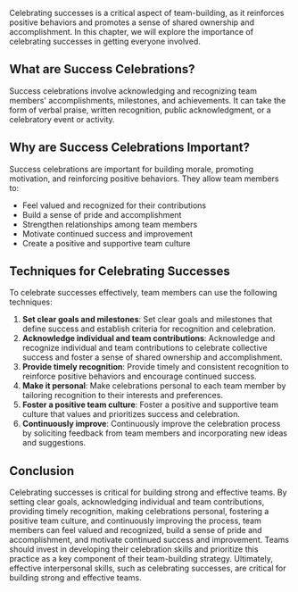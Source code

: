 

Celebrating successes is a critical aspect of team-building, as it reinforces positive behaviors and promotes a sense of shared ownership and accomplishment. In this chapter, we will explore the importance of celebrating successes in getting everyone involved.

## What are Success Celebrations?

Success celebrations involve acknowledging and recognizing team members' accomplishments, milestones, and achievements. It can take the form of verbal praise, written recognition, public acknowledgment, or a celebratory event or activity.

## Why are Success Celebrations Important?

Success celebrations are important for building morale, promoting motivation, and reinforcing positive behaviors. They allow team members to:

- Feel valued and recognized for their contributions
- Build a sense of pride and accomplishment
- Strengthen relationships among team members
- Motivate continued success and improvement
- Create a positive and supportive team culture

## Techniques for Celebrating Successes

To celebrate successes effectively, team members can use the following techniques:

1. **Set clear goals and milestones**: Set clear goals and milestones that define success and establish criteria for recognition and celebration.
2. **Acknowledge individual and team contributions**: Acknowledge and recognize individual and team contributions to celebrate collective success and foster a sense of shared ownership and accomplishment.
3. **Provide timely recognition**: Provide timely and consistent recognition to reinforce positive behaviors and encourage continued success.
4. **Make it personal**: Make celebrations personal to each team member by tailoring recognition to their interests and preferences.
5. **Foster a positive team culture**: Foster a positive and supportive team culture that values and prioritizes success and celebration.
6. **Continuously improve**: Continuously improve the celebration process by soliciting feedback from team members and incorporating new ideas and suggestions.

## Conclusion

Celebrating successes is critical for building strong and effective teams. By setting clear goals, acknowledging individual and team contributions, providing timely recognition, making celebrations personal, fostering a positive team culture, and continuously improving the process, team members can feel valued and recognized, build a sense of pride and accomplishment, and motivate continued success and improvement. Teams should invest in developing their celebration skills and prioritize this practice as a key component of their team-building strategy. Ultimately, effective interpersonal skills, such as celebrating successes, are critical for building strong and effective teams.
